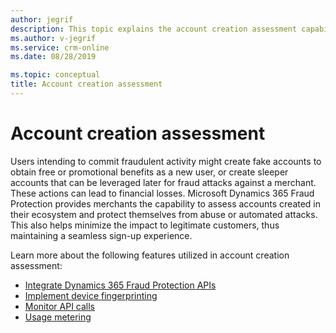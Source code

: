 ```yaml
---
author: jegrif
description: This topic explains the account creation assessment capability of Dynamics 365 Fraud Protection.
ms.author: v-jegrif
ms.service: crm-online
ms.date: 08/28/2019

ms.topic: conceptual
title: Account creation assessment
---
```


# Account creation assessment

Users intending to commit fraudulent activity might create fake accounts to obtain free or promotional benefits as a new user, or create sleeper accounts that can be leveraged later for fraud attacks against a merchant. These actions can lead to financial losses. Microsoft Dynamics 365 Fraud Protection provides merchants the capability to assess accounts created in their ecosystem and protect themselves from abuse or automated attacks. This also helps minimize the impact to legitimate customers, thus maintaining a seamless sign-up experience. 

Learn more about the following features utilized in account creation assessment:

- [Integrate Dynamics 365 Fraud Protection APIs](integrate-real-time-api.md)
- [Implement device fingerprinting](device-fingerprinting.md)
- [Monitor API calls](monitoring.md)
- [Usage metering](metering.md)
